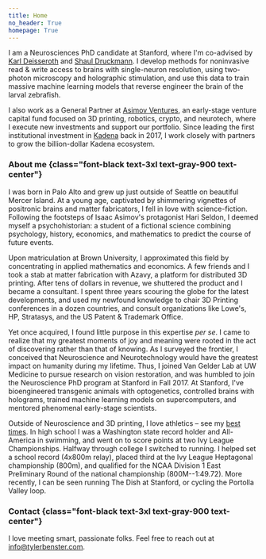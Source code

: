 ```yaml
---
title: Home
no_header: True
homepage: True
---
```


I am a Neurosciences PhD candidate at Stanford, where I'm co-advised by [Karl Deisseroth](https://web.stanford.edu/group/dlab/about_pi.html) and [Shaul Druckmann](https://www.druckmannlab.com/). I develop methods for noninvasive read & write access to brains with single-neuron resolution, using two-photon microscopy and holographic stimulation, and use this data to train massive machine learning models that reverse engineer the brain of the larval zebrafish.

I also work as a General Partner at [Asimov Ventures](https://asimovventures.com/), an early-stage venture capital fund focused on 3D printing, robotics, crypto, and neurotech, where I execute new investments and support our portfolio. Since leading the first institutional investment in [Kadena](kadena.io/) back in 2017, I  work closely with partners to grow the billion-dollar Kadena ecosystem.

### About me {class="font-black text-3xl text-gray-900 text-center"}
I was born in Palo Alto and grew up just outside of Seattle on beautiful Mercer Island. At a young age, captivated by shimmering vignettes of positronic brains and matter fabricators, I fell in love with science-fiction. Following the footsteps of Isaac Asimov's protagonist Hari Seldon, I deemed myself a psychohistorian: a student of a fictional science combining psychology, history, economics, and mathematics to predict the course of future events.

Upon matriculation at Brown University, I approximated this field by concentrating in applied mathematics and economics. A few friends and I took a stab at matter fabrication with Azavy, a platform for distributed 3D printing. After tens of dollars in revenue, we shuttered the product and I became a consultant. I spent three years scouring the globe for the latest developments, and used my newfound knowledge to chair 3D Printing conferences in a dozen countries, and consult organizations like Lowe's, HP, Stratasys, and the US Patent & Trademark Office.

Yet once acquired, I found little purpose in this expertise *per se*. I came to realize that my greatest moments of joy and meaning were rooted in the act of discovering rather than that of knowing. As I surveyed the frontier, I conceived that Neuroscience and Neurotechnology would have the greatest impact on humanity during my lifetime. Thus, I joined Van Gelder Lab at UW Medicine to pursue research on vision restoration, and was humbled to join the Neuroscience PhD program at Stanford in Fall 2017. At Stanford, I've bioengineered transgenic animals with optogenetics, controlled brains with holograms, trained machine learning models on supercomputers, and mentored phenomenal early-stage scientists.

Outside of Neuroscience and 3D printing, I love athletics – see my [best times](/best-times.html). In high school I was a Washington state record holder and All-America in swimming, and went on to score points at two Ivy League Championships. Halfway through college I switched to running. I helped set a school record (4x800m relay), placed third at the Ivy League Heptagonal championship (800m), and qualified for the NCAA Division 1 East Preliminary Round of the national championship (800M--1:49.72). More recently, I can be seen running The Dish at Stanford, or cycling the Portolla Valley loop. 

### Contact {class="font-black text-3xl text-gray-900 text-center"}
I love meeting smart, passionate folks. Feel free to reach out at info@tylerbenster.com.
